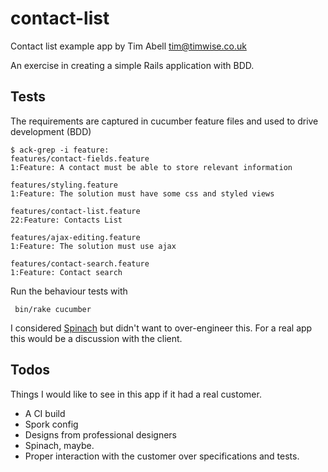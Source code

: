 contact-list
============

Contact list example app by Tim Abell <tim@timwise.co.uk>

An exercise in creating a simple Rails application with BDD.

Tests
-----

The requirements are captured in cucumber feature files and used to drive development (BDD)

	$ ack-grep -i feature:
	features/contact-fields.feature
	1:Feature: A contact must be able to store relevant information

	features/styling.feature
	1:Feature: The solution must have some css and styled views

	features/contact-list.feature
	22:Feature: Contacts List

	features/ajax-editing.feature
	1:Feature: The solution must use ajax

	features/contact-search.feature
	1:Feature: Contact search

Run the behaviour tests with

	 bin/rake cucumber

I considered [Spinach](http://codegram.github.io/spinach/) but didn't want to over-engineer this. For a real app this would be a discussion with the client.

Todos
-----
Things I would like to see in this app if it had a real customer.
* A CI build
* Spork config
* Designs from professional designers
* Spinach, maybe.
* Proper interaction with the customer over specifications and tests.
